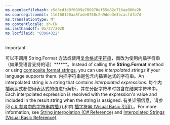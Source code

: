 ```yaml
---
ms.openlocfilehash: c5d3cd1d9f0999e708970ef55d82c716ae086e2b
ms.sourcegitcommit: 11d168140aa8fade0768c2a9dde3e3bcacfdfb7d
ms.translationtype: MT
ms.contentlocale: zh-CN
ms.lasthandoff: 05/27/2020
ms.locfileid: "83904322"
---
```


> [!IMPORTANT] 
> <span data-ttu-id="5e4cf-101">可以不调用 String.Format 方法或使用[复合格式字符串](/dotnet/standard/base-types/composite-formatting)，而改为使用内插字符串（如果受语言支持的话）\*\*\*\*\*\*。</span><span class="sxs-lookup"><span data-stu-id="5e4cf-101">Instead of calling the **String.Format** method or using [composite format strings](/dotnet/standard/base-types/composite-formatting), you can use *interpolated strings* if your language supports them.</span></span> <span data-ttu-id="5e4cf-102">内插字符串是包含内插表达式的字符串。</span><span class="sxs-lookup"><span data-stu-id="5e4cf-102">An interpolated string is a string that contains *interpolated expressions*.</span></span> <span data-ttu-id="5e4cf-103">每个内插表达式都使用表达式的值进行解析，并在分配字符串时包含在结果字符串中。</span><span class="sxs-lookup"><span data-stu-id="5e4cf-103">Each interpolated expression is resolved with the expression's value and included in the result string when the string is assigned.</span></span> <span data-ttu-id="5e4cf-104">有关详细信息，请参阅 [c # 参考中的字符串内插 () ](/dotnet/csharp/language-reference/tokens/interpolated) 和内 [插字符串 (Visual Basic 引用) ](/dotnet/visual-basic/programming-guide/language-features/strings/interpolated-strings)。</span><span class="sxs-lookup"><span data-stu-id="5e4cf-104">For more information, see [String interpolation (C# Reference)](/dotnet/csharp/language-reference/tokens/interpolated) and [Interpolated Strings (Visual Basic Reference)](/dotnet/visual-basic/programming-guide/language-features/strings/interpolated-strings).</span></span> 

